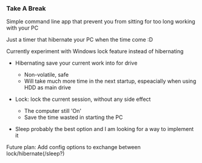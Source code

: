 ### Take A Break

Simple command line app that prevent you from sitting for too long working with your PC

Just a timer that hibernate your PC when the time come :D

Currently experiment with Windows lock feature instead of hibernating
 
  - Hibernating save your current work into for drive
    - Non-volatile, safe 
    - Will take much more time in the next startup, espeacially when using HDD as main drive
    
  - Lock: lock the current session, without any side effect
    - The computer still 'On'
    - Save the time wasted in starting the PC

  - Sleep probably the best option and I am looking for a way to implement it


Future plan: Add config options to exchange between lock/hibernate(/sleep?)
